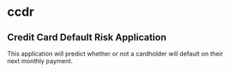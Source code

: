 # ccdr
## Credit Card Default Risk Application

This application will predict whether or not a cardholder will default on their next monthly payment.

